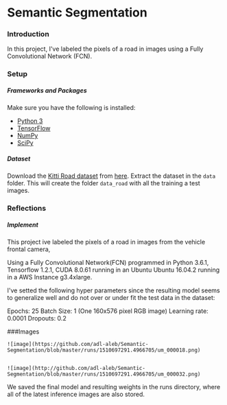 # Semantic Segmentation
### Introduction
In this project, I've labeled the pixels of a road in images using a Fully Convolutional Network (FCN).

### Setup
##### Frameworks and Packages
Make sure you have the following is installed:
 - [Python 3](https://www.python.org/)
 - [TensorFlow](https://www.tensorflow.org/)
 - [NumPy](http://www.numpy.org/)
 - [SciPy](https://www.scipy.org/)
##### Dataset
Download the [Kitti Road dataset](http://www.cvlibs.net/datasets/kitti/eval_road.php) from [here](http://www.cvlibs.net/download.php?file=data_road.zip).  Extract the dataset in the `data` folder.  This will create the folder `data_road` with all the training a test images.

### Reflections
##### Implement
This project ive labeled the pixels of a road in images from the vehicle frontal camera, 

Using a Fully Convolutional Network(FCN)
programmed in Python 3.6.1, Tensorflow 1.2.1, CUDA 8.0.61 running in an Ubuntu Ubuntu 16.04.2 running in a AWS Instance g3.4xlarge. 

I've setted the following hyper parameters since the resulting model seems to generalize well and do not over or under fit the test data in the dataset:


Epochs: 25
Batch Size: 1 (One 160x576 pixel RGB image)
Learning rate: 0.0001
Dropouts: 0.2

###Images 

    ![image](https://github.com/adl-aleb/Semantic-Segmentation/blob/master/runs/1510697291.4966705/um_000018.png) 

    
    ![image](http://github.com/adl-aleb/Semantic-Segmentation/blob/master/runs/1510697291.4966705/um_000032.png)
       
We saved the final model and resulting weights in the runs directory, where all of the latest inference images are also stored.


